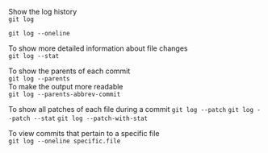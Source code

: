 Show the log history  
`git log`

`git log --oneline`

To show more detailed information about file changes  
`git log --stat`

To show the parents of each commit  
`git log --parents`  
To make the output more readable  
`git log --parents-abbrev-commit`

To show all patches of each file during a commit
`git log --patch`
`git log --patch --stat`
`git log --patch-with-stat`

To view commits that pertain to a specific file  
`git log --oneline specific.file`  
